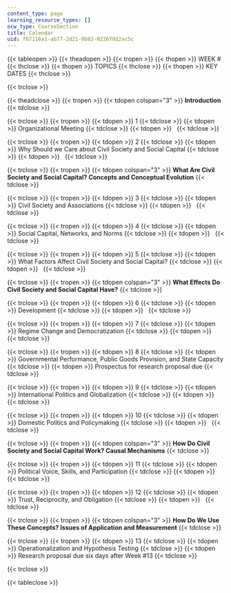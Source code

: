 ```yaml
---
content_type: page
learning_resource_types: []
ocw_type: CourseSection
title: Calendar
uid: f67116a1-ab77-2d21-9b83-022670d2ac5c
---
```


{{< tableopen >}}
{{< theadopen >}}
{{< tropen >}}
{{< thopen >}}
WEEK #
{{< thclose >}}
{{< thopen >}}
TOPICS
{{< thclose >}}
{{< thopen >}}
KEY DATES
{{< thclose >}}

{{< trclose >}}

{{< theadclose >}}
{{< tropen >}}
{{< tdopen colspan="3" >}}
**Introduction**
{{< tdclose >}}

{{< trclose >}}
{{< tropen >}}
{{< tdopen >}}
1
{{< tdclose >}}
{{< tdopen >}}
Organizational Meeting
{{< tdclose >}}
{{< tdopen >}}
 
{{< tdclose >}}

{{< trclose >}}
{{< tropen >}}
{{< tdopen >}}
2
{{< tdclose >}}
{{< tdopen >}}
Why Should we Care about Civil Society and Social Capital
{{< tdclose >}}
{{< tdopen >}}
 
{{< tdclose >}}

{{< trclose >}}
{{< tropen >}}
{{< tdopen colspan="3" >}}
**What Are Civil Society and Social Capital? Concepts and Conceptual Evolution**
{{< tdclose >}}

{{< trclose >}}
{{< tropen >}}
{{< tdopen >}}
3
{{< tdclose >}}
{{< tdopen >}}
Civil Society and Associations
{{< tdclose >}}
{{< tdopen >}}
 
{{< tdclose >}}

{{< trclose >}}
{{< tropen >}}
{{< tdopen >}}
4
{{< tdclose >}}
{{< tdopen >}}
Social Capital, Networks, and Norms
{{< tdclose >}}
{{< tdopen >}}
 
{{< tdclose >}}

{{< trclose >}}
{{< tropen >}}
{{< tdopen >}}
5
{{< tdclose >}}
{{< tdopen >}}
What Factors Affect Civil Society and Social Capital?
{{< tdclose >}}
{{< tdopen >}}
 
{{< tdclose >}}

{{< trclose >}}
{{< tropen >}}
{{< tdopen colspan="3" >}}
**What Effects Do Civil Society and Social Capital Have?**
{{< tdclose >}}

{{< trclose >}}
{{< tropen >}}
{{< tdopen >}}
6
{{< tdclose >}}
{{< tdopen >}}
Development
{{< tdclose >}}
{{< tdopen >}}
 
{{< tdclose >}}

{{< trclose >}}
{{< tropen >}}
{{< tdopen >}}
7
{{< tdclose >}}
{{< tdopen >}}
Regime Change and Democratization
{{< tdclose >}}
{{< tdopen >}}
 
{{< tdclose >}}

{{< trclose >}}
{{< tropen >}}
{{< tdopen >}}
8
{{< tdclose >}}
{{< tdopen >}}
Governmental Performance, Public Goods Provision, and State Capacity
{{< tdclose >}}
{{< tdopen >}}
Prospectus for research proposal due
{{< tdclose >}}

{{< trclose >}}
{{< tropen >}}
{{< tdopen >}}
9
{{< tdclose >}}
{{< tdopen >}}
International Politics and Globalization
{{< tdclose >}}
{{< tdopen >}}
 
{{< tdclose >}}

{{< trclose >}}
{{< tropen >}}
{{< tdopen >}}
10
{{< tdclose >}}
{{< tdopen >}}
Domestic Politics and Policymaking
{{< tdclose >}}
{{< tdopen >}}
 
{{< tdclose >}}

{{< trclose >}}
{{< tropen >}}
{{< tdopen colspan="3" >}}
**How Do Civil Society and Social Capital Work? Causal Mechanisms**
{{< tdclose >}}

{{< trclose >}}
{{< tropen >}}
{{< tdopen >}}
11
{{< tdclose >}}
{{< tdopen >}}
Political Voice, Skills, and Participation
{{< tdclose >}}
{{< tdopen >}}
 
{{< tdclose >}}

{{< trclose >}}
{{< tropen >}}
{{< tdopen >}}
12
{{< tdclose >}}
{{< tdopen >}}
Trust, Reciprocity, and Obligation
{{< tdclose >}}
{{< tdopen >}}
 
{{< tdclose >}}

{{< trclose >}}
{{< tropen >}}
{{< tdopen colspan="3" >}}
**How Do We Use These Concepts? Issues of Application and Measurement**
{{< tdclose >}}

{{< trclose >}}
{{< tropen >}}
{{< tdopen >}}
13
{{< tdclose >}}
{{< tdopen >}}
Operationalization and Hypothesis Testing
{{< tdclose >}}
{{< tdopen >}}
Research proposal due six days after Week #13
{{< tdclose >}}

{{< trclose >}}

{{< tableclose >}}